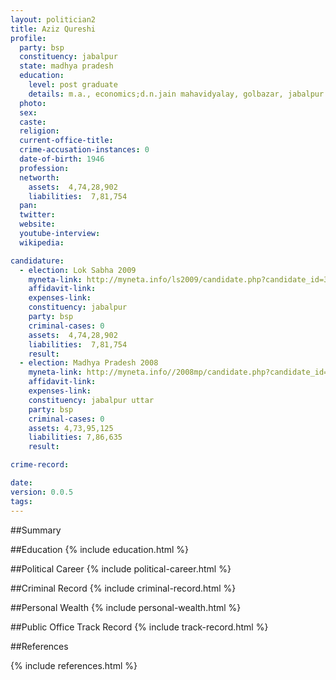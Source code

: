 ```yaml
---
layout: politician2
title: Aziz Qureshi
profile: 
  party: bsp
  constituency: jabalpur
  state: madhya pradesh
  education: 
    level: post graduate
    details: m.a., economics;d.n.jain mahavidyalay, golbazar, jabalpur (m.p.) university of jabalpur (m.p.)
  photo: 
  sex: 
  caste: 
  religion: 
  current-office-title: 
  crime-accusation-instances: 0
  date-of-birth: 1946
  profession: 
  networth: 
    assets:  4,74,28,902
    liabilities:  7,81,754
  pan: 
  twitter: 
  website: 
  youtube-interview: 
  wikipedia: 

candidature: 
  - election: Lok Sabha 2009
    myneta-link: http://myneta.info/ls2009/candidate.php?candidate_id=3306
    affidavit-link: 
    expenses-link: 
    constituency: jabalpur 
    party: bsp
    criminal-cases: 0
    assets:  4,74,28,902
    liabilities:  7,81,754
    result:  
  - election: Madhya Pradesh 2008
    myneta-link: http://myneta.info//2008mp/candidate.php?candidate_id=893
    affidavit-link: 
    expenses-link: 
    constituency: jabalpur uttar 
    party: bsp
    criminal-cases: 0
    assets: 4,73,95,125
    liabilities: 7,86,635
    result:  

crime-record: 

date: 
version: 0.0.5
tags: 
---
```

##Summary


##Education
{% include education.html %}


##Political Career
{% include political-career.html %}


##Criminal Record
{% include criminal-record.html %}


##Personal Wealth
{% include personal-wealth.html %}


##Public Office Track Record
{% include track-record.html %}


##References


{% include references.html %}